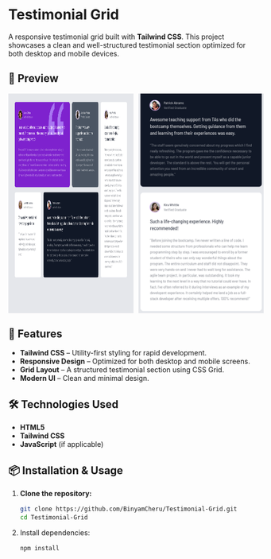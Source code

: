 # Testimonial Grid

A responsive testimonial grid built with **Tailwind CSS**. This project showcases a clean and well-structured testimonial section optimized for both desktop and mobile devices.

## 📸 Preview

<div align="center">
  <div style="display: flex; gap: 10px;">
    <img src="https://github.com/BinyamCheru/Testimonial-Grid/blob/master/grid%20desktop.png" alt="Desktop Preview" width="50%">
    <img src="https://github.com/BinyamCheru/Testimonial-Grid/blob/master/grid%20mobile.png" alt="Mobile Preview" width="50%">
  </div>
</div>

## 🚀 Features

- **Tailwind CSS** – Utility-first styling for rapid development.
- **Responsive Design** – Optimized for both desktop and mobile screens.
- **Grid Layout** – A structured testimonial section using CSS Grid.
- **Modern UI** – Clean and minimal design.

## 🛠️ Technologies Used

- **HTML5**
- **Tailwind CSS**
- **JavaScript** (if applicable)

## 📦 Installation & Usage

1. **Clone the repository:**

   ```sh
   git clone https://github.com/BinyamCheru/Testimonial-Grid.git
   cd Testimonial-Grid
2. Install dependencies:
   ```sh
   npm install

